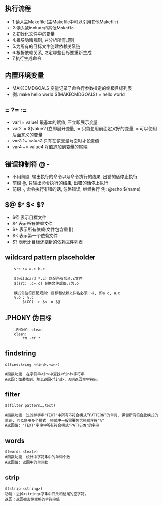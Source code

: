 ## 执行流程

- 1.读入主Makefile (主Makefile中可以引用其他Makefile)
- 2.读入被include的其他Makefile
- 2.初始化文件中的变量
- 4.推导隐晦规则, 并分析所有规则
- 5.为所有的目标文件创建依赖关系链
- 6.根据依赖关系, 决定哪些目标要重新生成
- 7.执行生成命令

## 内置环境变量

* MAKECMDGOALS  变量记录了命令行参数指定的终极目标列表
* 例: make hello world  $(MAKECMDGOALS) = hello world

## = ?= :=

* var1 = value1 最基本的赋值, 不立即展示变量
* var2 := $(value2 )立即展开变量,  := 只能使用前面定义好的变量, = 可以使用后面定义的变量
* var3 ?= value3 只有在该变量为空时才设置值
* var4 += value4 将值追加到变量的尾端

## 错误抑制符 @ -

* 不用前缀, 输出执行的命令以及命令执行的结果, 出错的话停止执行
* 前缀 @, 只输出命令执行的结果, 出错的话停止执行
* 前缀 -, 命令执行有错的话, 忽略错误, 继续执行 例: @echo $(name)

## $@ $^ $< $?

* $@ 表示目標文件
* $^ 表示所有依赖文件
* $+ 表示所有依赖(文件包含重复)
* $< 表示第一个依赖文件
* $? 表示比目标还要新的依赖文件列表

## wildcard pattern placeholder
```
    src := a.c b.c 

    $(wildcard *.c) 匹配所有后缀.c文件
    $(src: .c=.c) 替换文件后缀.c为.o

    模式佔位符匹配规则: 目标和依赖文件名必须一样, 即a.c, a.c
    %.o : %.c
        $(CC) -c $< -o $@
```

## .PHONY 伪目标
```
    .PHONY: clean
    clean: 
        rm -rf *
```

## findstring

    $(findstring <find>,<in>) 
    
    #函数功能: 在字符串<in>中查找<find>字符串
    #返回：如果找到，那么返回<find>，否则返回空字符串。

## filter

    $(filter pattern…,text)
    
    #函数功能: 过滤掉字串"TEXT"中所有不符合模式“PATTERN”的单词, 保留所有符合此模式的单词. 可以使用多个模式, 模式中一般需要包含模式字符"%"
    #返回值: "TEXT"字串中所有符合模式"PATTERN"的字串

## words

    $(words <text>)
    #函數功能: 统计中字符串中的单词个数
    #返回值: 返回中的单词数

## strip

    $(strip <string>)
    功能：去掉<string>字串中开头和结尾的空字符。
    返回：返回被去掉空格的字符串值
